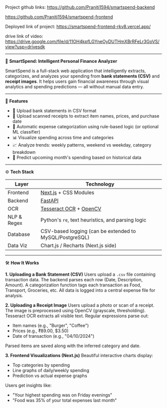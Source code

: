 Project github links: https://github.com/Praniti1594/smartspend-backend

https://github.com/Praniti1594/smartspend-frontend

Deployed link of project: https://smartspend-frontend-rkv8.vercel.app/

drive link of video: https://drive.google.com/file/d/11OH4kpfLGYneOyDUTHmXBrRFeLr3GoVS/view?usp=drivesdk


---

🧠 **SmartSpend: Intelligent Personal Finance Analyzer**

SmartSpend is a full-stack web application that intelligently extracts, categorizes, and analyzes your spending from **bank statements (CSV)** and **receipt images**. It helps users gain financial awareness through visual analytics and spending predictions — all without manual data entry.

---

🚀 **Features**

* 📂 Upload bank statements in CSV format
* 🧾 Upload scanned receipts to extract item names, prices, and purchase date
* 🧠 Automatic expense categorization using rule-based logic (or optional ML classifier)
* 📊 Visualize spending across time and categories
* 📈 Analyze trends: weekly patterns, weekend vs weekday, category breakdown
* 🔮 Predict upcoming month's spending based on historical data

---

⚙️ **Tech Stack**

| Layer       | Technology                                                                                  |
| ----------- | ------------------------------------------------------------------------------------------- |
| Frontend    | [Next.js](https://nextjs.org/) + CSS Modules                                                |
| Backend     | [FastAPI](https://fastapi.tiangolo.com/)                                                    |
| OCR         | [Tesseract OCR](https://github.com/tesseract-ocr/tesseract) + [OpenCV](https://opencv.org/) |
| NLP & Regex | Python's `re`, text heuristics, and parsing logic                                           |
| Database    | CSV-based logging (can be extended to MySQL/PostgreSQL)                                     |
| Data Viz    | Chart.js / Recharts (Next.js side)                                                          |

---

🛠️ **How It Works**

**1. Uploading a Bank Statement (CSV)**
Users upload a `.csv` file containing transaction data.
The backend parses each row (Date, Description, Amount).
A categorization function tags each transaction as Food, Transport, Groceries, etc.
All data is logged into a central expense file for analysis.

**2. Uploading a Receipt Image**
Users upload a photo or scan of a receipt.
The image is preprocessed using OpenCV (grayscale, thresholding).
Tesseract OCR extracts all visible text.
Regular expressions parse out:

* Item names (e.g., "Burger", "Coffee")
* Prices (e.g., ₹89.00, \$3.50)
* Date of transaction (e.g., "04/10/2024")

Parsed items are saved along with the inferred category and date.

**3. Frontend Visualizations (Next.js)**
Beautiful interactive charts display:

* Top categories by spending
* Line graphs of daily/weekly spending
* Prediction vs actual expense graphs

Users get insights like:

* "Your highest spending was on Friday evenings"
* "Food was 35% of your total expenses last month"




